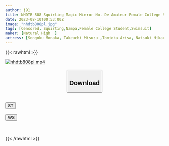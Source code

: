 ```yaml
---
author: j91
title: NHDTB-808 Squirting Magic Mirror No. De Amateur Female College Student Squirts Continuously For The First Time In An Extreme Bikini! I Felt My Finger Was Put In Without Permission By The Oil Massage, And I Felt Weak In The Push
date: 2023-08-10T00:53:00Z
image: "nhdtb808pl.jpg"
tags: [Censored, Squirting,Nampa,Female College Student,Swimsuit]
maker: [Natural High  ]
actress: [Sengoku Monaka, Takeuchi Misuzu ,Tomioka Arisa, Natsuki Hikaru]
---
```



{{< rawhtml >}}

<div class="video" data-videoid="61GKA8lvpXI9kdM">
    <a href="javascript:;">
        <img src="https://my.j91.asia/posts/nhdtb808pl/nhdtb808pl.jpg" width="WIDTH" height="HEIGHT" alt="nhdtb808pl.mp4" loading="lazy">
    </a>
</div>

<script type="text/javascript" src="https://j91.asia/asset/on-demand-st.js"></script>

<br>
  <link rel="stylesheet" href="https://j91.asia/asset/bs5.css">
  
  <center>
  <button class="btn btn-primary" type="button" data-bs-toggle="collapse" data-bs-target=".multi-collapse" aria-expanded="false" aria-controls="multiCollapseExample1 multiCollapseExample2"><h2>Download</h2></button></center>
</p>
<div class="row">
  <div class="col">
    <div class="collapse multi-collapse" id="multiCollapseExample1">
      <div class="card card-body">
	      	      <br>
<div class="buttons">  
<a href="https://streamtape.to/v/61GKA8lvpXI9kdM"><button class="btn-hover color-3"><i class="fa fa-download"></i> ST</button></a></div>
    </div>
  </div>
</div>
  <div class="col">
    <div class="collapse multi-collapse" id="multiCollapseExample2">
      <div class="card card-body">
	      <br>
<div class="buttons">
    <a href="https://wolfstream.tv/13pd9393bav9"><button class="btn-hover color-9"><i class="fa fa-download"></i> WS</button></a></div>
<br><br>
      </div>
    </div>
  </div>
</div>

{{< /rawhtml >}}